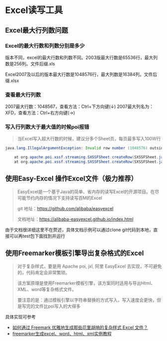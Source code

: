# Excel读写工具

## Excel最大行列数问题

### Excel的最大行数和列数分别是多少

版本不同，excel的最大行数和列数不同。2003版最大行数是65536行，最大列数是256列。文件后缀.xls

Excel2007及以后的版本最大行数是1048576行，最大列数是16384列。文件后缀.xlsx

### 查看最大行列数

2007最大行数：1048567，查看方法：Ctrl+下方向键(↓)
2007最大列名为：XFD，查看方法：Ctrl+右方向键(→)

### 写入行列数大于最大值的时候poi报错

> 当Excel写入超大行数的时候，建议分多个Sheet页，每页最多写入100W行

```java
java.lang.IllegalArgumentException: Invalid row number (1048576) outside allowable range (0..1048575)

	at org.apache.poi.xssf.streaming.SXSSFSheet.createRow(SXSSFSheet.java:123)
	at org.apache.poi.xssf.streaming.SXSSFSheet.createRow(SXSSFSheet.java:65)
```



## 使用Easy-Excel 操作Excel文件（极力推荐）

> EasyExcel是一个基于Java的简单、省内存的读写Excel的开源项目。在尽可能节约内存的情况下支持读写百M的Excel
>
> git 地址：https://github.com/alibaba/easyexcel
>
> 文档地址：https://alibaba-easyexcel.github.io/index.html

由于文档很详细这里不在赘述，具体文档示例可以通过clone  git代码到本地，直接可以再test包下面找到并运行

## 使用Freemarker模板引擎导出复杂格式的Excel

> 对于复杂样式，要是用 Apache poi, jxl, 阿里 EasyExcel 去实现，不可避免的，代码肯定会非常繁琐。
>
> 该方案原理是使用Freemarker模板引擎，该方案同时适用与导出Html、XML、word等复杂格式文件。
>
> 要注意的是：通过模板引擎以字符串替换的方式写入，写入速度会更快，但是写完的文件比poi写入的大得多

具体实现可参考

- [如何通过 Freemark 优雅地生成那些花里胡哨的复杂样式 Excel 文件？](https://juejin.im/post/5cfb6650e51d45775d516f4f)
- [freemarker生成excel、word、html、xml实例教程](https://blog.csdn.net/u010722643/article/details/41732607)